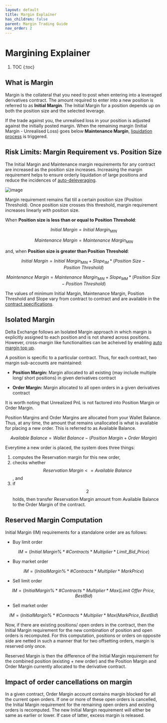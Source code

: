 ```yaml
---
layout: default
title: Margin Explainer
has_children: false
parent: Margin Trading Guide
nav_order: 2
---
```


# Margining Explainer

1. TOC
{:toc}

## What is Margin

Margin is the collateral that you need to post when entering into a leveraged derivatives contract. The amount required to enter into a new position is referred to as **Initial Margin**. The Initial Margin for a position depends up on both the position size and the selected leverage. 

If the trade against you, the unrealised loss in your position is adjusted against the initially posted margin. When the remaining margin (Initial Margin - Unrealised Loss) goes below **Maintenance Margin**, [liquidation process]({{site.baseurl}}/docs/trading-guide/Liquidation/#liquidation) is triggered.

## Risk Limits: Margin Requirement vs. Position Size

The Initial Margin and Maintenance margin requirements for any contract are increased as the position size increases. Increasing the margin requirement helps to ensure orderly liquidation of large positions and reduce the incidences of [auto-deleveraging]({{site.baseurl}}/docs/trading-guide/ADL). 


![image]({{site.baseurl}}/assets/images/margin_chart.jpg "Change in margin requirement with position size")


Margin requirement remains flat till a certain position size (Position Threshold). Once position size crosses this threshold, margin requirement increases linearly with position size. 

When **Position size is less than or equal to Position Threshold**:

$$ Initial\ Margin = Initial\ Margin_{MIN} $$

$$ Maintenance\ Margin = Maintenance\ Margin_{MIN} $$

and, when **Position size is greater than Position Threshold**:

$$ Initial\ Margin = Initial\ Margin_{MIN} + Slope_{IM} * (Position\ Size - Position\ Threshold )$$

$$ Maintenance\ Margin = Maintenance\ Margin_{MIN} + Slope_{MM} * (Position\ Size - Position\ Threshold )$$

The values of minimum Initial Margin, Maintenance Margin, Position Threshold and Slope vary from contract to contract and are available in the [contract specifications](https://www.delta.exchange/contracts). 



## Isolated Margin

Delta Exchange follows an Isolated Margin approach in which margin is explicitly assigned to each position and is not shared across positions. However, cross-margin like functionalities can be acheived by enabling [auto margin top up]({{site.baseurl}}/docs/trading-guide/automargin).

A position is specific to a particular contract. Thus, for each contract, two margin sub-accounts are maintained:

- **Position Margin:** Margin allocated to all existing (may include multiple long/ short positions) in given derivatives contract

- **Order Margin:** Margin allocated to all open orders in a given derivatives contract

It is worth noting that Unrealized PnL is not factored into Position Margin or Order Margin. 

Position Margins and Order Margins are allocated from your Wallet Balance. Thus, at any time, the amount that remains unallocated is what is available for placing a new order. This is referred to as Available Balance.

$$Available\  Balance = Wallet\  Balance - (Position\  Margin + Order\  Margin)$$

Everytime a new order is placed, the system does three things:

 1. computes the Reservation margin for this new order,
 2. checks whether $$Reservation \ Margin <= Available \ Balance$$, and
 3. if $$2$$ holds, then transfer Reservation Margin amount from Available Balance to the Order Margin of the contract.

  

## Reserved Margin Computation

Initial Margin (IM) requirements for a standalone order are as follows:
-   Buy limit order

$$IM = (Initial\ Margin\% * \#Contracts * Multiplier * Limit\_Bid\_Price)$$
    
-   Buy market order

$$IM = (InitialMargin\% * \#Contracts * Multiplier * MarkPrice)$$
    
-   Sell limit order

$$IM = (InitialMargin\% * \#Contracts * Multiplier * Max (Limit\ Offer\ Price, BestBid)$$
    
-   Sell market order

$$IM = (InitialMargin\% * \#Contracts * Multiplier * Max (MarkPrice, BestBid)$$
    

Now, if there are existing positions/ open orders in the contract, then the Initial Margin requirement for the new combination of position and open orders is recomputed. For this computation, positions or orders on opposite side are netted in such a manner that for two offsetting orders, margin is reserved only once.

Reserved  Margin is then the difference of the Initial Margin requirement for the combined position (existing + new order) and the Position Margin and Order Margin currently allocated to the derivative contract.

## Impact of order cancellations on margin

In a given contract, Order Margin account contains margin blocked for all the current open orders. If one or more of these open orders is cancelled, the Initial Margin requirement for the remaining open orders and existing orders is recomputed. The new Initial Margin requirement will either be same as earlier or lower. If case of latter, excess margin is released.